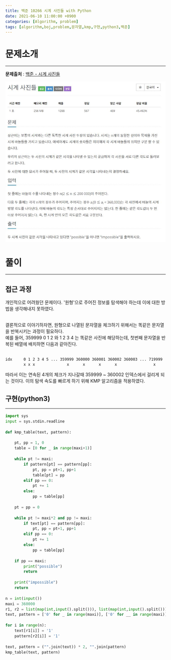 ```yaml
---
title: 백준 10266 시계 사진들 with Python
date: 2021-06-10 11:00:00 +0900
categories: [Algorithm, problem]
tags: [algorithm,boj,problem,문자열,kmp,구현,python3,백준]
---
```


# 문제소개
---
__문제출처__ : [백준 - 시계 사진들](https://www.acmicpc.net/problem/10266)

<img src="/assets/img/problems/boj10266.JPG">

# 풀이
---
## 접근 과정

개인적으로 어려웠던 문제이다. '원형'으로 주어진 정보를 탐색해야 하는데 이에 대한 방법을 생각해내지 못하였다.

<br>
결론적으로 이야기하자면, 원형으로 나열된 문자열을 체크하기 위해서는 똑같은 문자열을 반복시키는 과정이 필요하다.

<br>
예를 들어, 359999 0 1 2 와 1 2 3 4 는 똑같은 사진에 해당하는데, 첫번째 문자열을 반복된 배열에 배치하면 다음과 같아진다.

```text

idx     0 1 2 3 4 5 ... 359999 360000 360001 360002 360003 ... 719999
        x x x              x      x      x      x                x
```
따라서 이는 연속된 4개의 체크가 지나갈때 359999 ~ 360002 인덱스에서 걸리게 되는 것이다. 이의 탐색 속도를 빠르게 하기 위해 KMP 알고리즘을 적용하였다.


## 구현(python3)
---
```python
import sys
input = sys.stdin.readline

def kmp_table(text, pattern):

    pt, pp = 1, 0
    table = [0 for _ in range(maxi+1)]

    while pt != maxi:
        if pattern[pt] == pattern[pp]:
            pt, pp = pt+1, pp+1
            table[pt] = pp
        elif pp == 0:
            pt += 1
        else:
            pp = table[pp]

    pt = pp = 0

    while pt != maxi*2 and pp != maxi:
        if text[pt] == pattern[pp]:
            pt, pp = pt+1, pp+1
        elif pp == 0:
            pt += 1
        else:
            pp = table[pp]

    if pp == maxi:
        print("possible")
        return

    print("impossible")
    return

n = int(input())
maxi = 360000
r1, r2 = list(map(int,input().split())), list(map(int,input().split()))
text, pattern = ['0' for _ in range(maxi)], ['0' for __ in range(maxi)]

for i in range(n):
    text[r1[i]] = '1'
    pattern[r2[i]] = '1'

text, pattern = ("".join(text)) * 2, "".join(pattern)
kmp_table(text, pattern)
```
